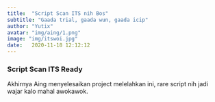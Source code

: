 ```yaml
---
title:  "Script Scan ITS nih Bos"
subtitle: "Gaada trial, gaada wun, gaada icip"
author: "Yutix"
avatar: "img/aing/1.png"
image: "img/itswoi.jpg"
date:   2020-11-18 12:12:12
---
```


### Script Scan ITS Ready
Akhirnya Aing menyelesaikan project melelahkan ini, rare script nih jadi wajar kalo mahal awokawok.


